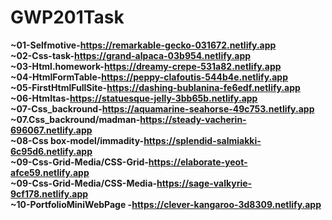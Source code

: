 # GWP201Task
<b>~01-Selfmotive-https://remarkable-gecko-031672.netlify.app</b><br>
<b>~02-Css-task-https://grand-alpaca-03b954.netlify.app</b><br>
<b>~03-Html.homework-https://dreamy-crepe-531a82.netlify.app</b><br>
<b>~04-HtmlFormTable-https://peppy-clafoutis-544b4e.netlify.app</b> <br>
<b>~05-FirstHtmlFullSite-https://dashing-bublanina-fe6edf.netlify.app</b><br>
<b>~06-Htmltas-https://statuesque-jelly-3bb65b.netlify.app</b><br>
<b>~07-Css_backround-https://aquamarine-seahorse-49c753.netlify.app</b><br>
<b>~07.Css_backround/madman-https://steady-vacherin-696067.netlify.app</b><br>
<b>~08-Css box-model/immadity-https://splendid-salmiakki-6c95d6.netlify.app</b><br>
<b>~09-Css-Grid-Media/CSS-Grid-https://elaborate-yeot-afce59.netlify.app</b><br>
<b>~09-Css-Grid-Media/CSS-Media-https://sage-valkyrie-9cf178.netlify.app</b><br>
<b>~10-PortfolioMiniWebPage -https://clever-kangaroo-3d8309.netlify.app</b><br>
